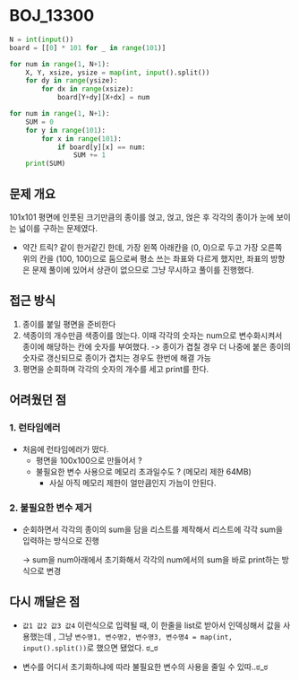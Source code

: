 # BOJ_13300

```python
N = int(input())
board = [[0] * 101 for _ in range(101)]

for num in range(1, N+1):
    X, Y, xsize, ysize = map(int, input().split())
    for dy in range(ysize):
        for dx in range(xsize):
            board[Y+dy][X+dx] = num

for num in range(1, N+1):
    SUM = 0
    for y in range(101):
        for x in range(101):
            if board[y][x] == num:
                SUM += 1
    print(SUM)
```

## 문제 개요

101x101 평면에 인풋된 크기만큼의 종이를 얹고, 얹고, 얹은 후 각각의 종이가 눈에 보이는 넓이를 구하는 문제였다.

- 약간 트릭? 같이 한거같긴 한데, 가장 왼쪽 아래칸을 (0, 0)으로 두고 가장 오른쪽 위의 칸을 (100, 100)으로 둠으로써 평소 쓰는 좌표와 다르게 했지만, 좌표의 방향은 문제 풀이에 있어서 상관이 없으므로 그냥 무시하고 풀이를 진행했다.

## 접근 방식

1. 종이를 붙일 평면을 준비한다
2. 색종이의 개수만큼 색종이를 얹는다. 이때 각각의 숫자는 num으로 변수화시켜서 종이에 해당하는 칸에 숫자를 부여했다. -> 종이가 겹칠 경우 더 나중에 붙은 종이의 숫자로 갱신되므로 종이가 겹치는 경우도 한번에 해결 가능
3. 평면을 순회하며 각각의 숫자의 개수를 세고 print를 한다.



## 어려웠던 점

### 1. 런타임에러

- 처음에 런타임에러가 떴다. 
  - 평면을 100x100으로 만들어서 ?
  - 불필요한 변수 사용으로 메모리 초과일수도 ? (메모리 제한 64MB)
    - 사실 아직 메모리 제한이 얼만큼인지 가늠이 안된다.

### 2. 불필요한 변수 제거

- 순회하면서 각각의 종이의 sum을 담을 리스트를 제작해서 리스트에 각각 sum을 입력하는 방식으로 진행

  -> sum을 num아래에서 초기화해서 각각의 num에서의 sum을 바로 print하는 방식으로 변경



## 다시 깨달은 점

- `값1 값2 값3 값4` 이런식으로 입력될 때, 이 한줄을 list로 받아서 인덱싱해서 값을 사용했는데 , 그냥 `변수명1, 변수명2, 변수명3, 변수명4 = map(int, input().split())`로 했으면 됐었다. ಠ_ಠ

- 변수를 어디서 초기화하냐에 따라 불필요한 변수의 사용을 줄일 수 있따..ಠ_ಠ

